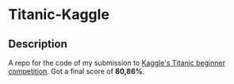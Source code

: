 # Titanic-Kaggle
## Description
A repo for the code of my submission to [Kaggle's Titanic beginner competition](https://www.kaggle.com/c/titanic/overview). Got a final score of **80,86%**.
